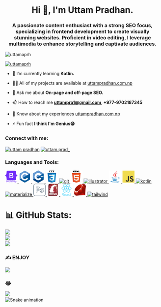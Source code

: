 <h1 align="center">Hi 👋, I'm Uttam Pradhan.</h1>
<h3 align="center">A passionate content enthusiast with a strong SEO focus, specializing in frontend development to create visually stunning websites. Proficient in video editing, I leverage multimedia to enhance storytelling and captivate audiences.</h3>

<p align="left"> <img src="https://komarev.com/ghpvc/?username=uttamaprh&label=Profile%20views&color=0e75b6&style=flat" alt="uttamaprh" /> </p>

<p align="left"> <a href="https://github.com/ryo-ma/github-profile-trophy"><img src="https://github-profile-trophy.vercel.app/?username=uttamaprh" alt="uttamaprh" /></a> </p>

- 🌱 I’m currently learning **Kotlin.**

- 👨‍💻 All of my projects are available at [uttampradhan.com.np](uttampradhan.com.np)

- 💬 Ask me about **On-page and off-page SEO.**

- 📫 How to reach me **uttampra1@gmail.com, +977-9702187345**

- 📄 Know about my experiences [uttampradhan.com.np](uttampradhan.com.np)

- ⚡ Fun fact **I think I'm Genius😁**

<h3 align="left">Connect with me:</h3>
<p align="left">
<a href="https://fb.com/uttam pradhan" target="blank"><img align="center" src="https://raw.githubusercontent.com/rahuldkjain/github-profile-readme-generator/master/src/images/icons/Social/facebook.svg" alt="uttam pradhan" height="30" width="40" /></a>
<a href="https://instagram.com/uttam.prad_" target="blank"><img align="center" src="https://raw.githubusercontent.com/rahuldkjain/github-profile-readme-generator/master/src/images/icons/Social/instagram.svg" alt="uttam.prad_" height="30" width="40" /></a>
</p>

<h3 align="left">Languages and Tools:</h3>
<p align="left"> <a href="https://getbootstrap.com" target="_blank" rel="noreferrer"> <img src="https://raw.githubusercontent.com/devicons/devicon/master/icons/bootstrap/bootstrap-plain-wordmark.svg" alt="bootstrap" width="40" height="40"/> </a> <a href="https://www.cprogramming.com/" target="_blank" rel="noreferrer"> <img src="https://raw.githubusercontent.com/devicons/devicon/master/icons/c/c-original.svg" alt="c" width="40" height="40"/> </a> <a href="https://www.w3schools.com/cpp/" target="_blank" rel="noreferrer"> <img src="https://raw.githubusercontent.com/devicons/devicon/master/icons/cplusplus/cplusplus-original.svg" alt="cplusplus" width="40" height="40"/> </a> <a href="https://www.w3schools.com/css/" target="_blank" rel="noreferrer"> <img src="https://raw.githubusercontent.com/devicons/devicon/master/icons/css3/css3-original-wordmark.svg" alt="css3" width="40" height="40"/> </a> <a href="https://git-scm.com/" target="_blank" rel="noreferrer"> <img src="https://www.vectorlogo.zone/logos/git-scm/git-scm-icon.svg" alt="git" width="40" height="40"/> </a> <a href="https://www.w3.org/html/" target="_blank" rel="noreferrer"> <img src="https://raw.githubusercontent.com/devicons/devicon/master/icons/html5/html5-original-wordmark.svg" alt="html5" width="40" height="40"/> </a> <a href="https://www.adobe.com/in/products/illustrator.html" target="_blank" rel="noreferrer"> <img src="https://www.vectorlogo.zone/logos/adobe_illustrator/adobe_illustrator-icon.svg" alt="illustrator" width="40" height="40"/> </a> <a href="https://www.java.com" target="_blank" rel="noreferrer"> <img src="https://raw.githubusercontent.com/devicons/devicon/master/icons/java/java-original.svg" alt="java" width="40" height="40"/> </a> <a href="https://developer.mozilla.org/en-US/docs/Web/JavaScript" target="_blank" rel="noreferrer"> <img src="https://raw.githubusercontent.com/devicons/devicon/master/icons/javascript/javascript-original.svg" alt="javascript" width="40" height="40"/> </a> <a href="https://kotlinlang.org" target="_blank" rel="noreferrer"> <img src="https://www.vectorlogo.zone/logos/kotlinlang/kotlinlang-icon.svg" alt="kotlin" width="40" height="40"/> </a> <a href="https://materializecss.com/" target="_blank" rel="noreferrer"> <img src="https://raw.githubusercontent.com/prplx/svg-logos/5585531d45d294869c4eaab4d7cf2e9c167710a9/svg/materialize.svg" alt="materialize" width="40" height="40"/> </a> <a href="https://www.photoshop.com/en" target="_blank" rel="noreferrer"> <img src="https://raw.githubusercontent.com/devicons/devicon/master/icons/photoshop/photoshop-line.svg" alt="photoshop" width="40" height="40"/> </a> <a href="https://rubyonrails.org" target="_blank" rel="noreferrer"> <img src="https://raw.githubusercontent.com/devicons/devicon/master/icons/rails/rails-original-wordmark.svg" alt="rails" width="40" height="40"/> </a> <a href="https://reactjs.org/" target="_blank" rel="noreferrer"> <img src="https://raw.githubusercontent.com/devicons/devicon/master/icons/react/react-original-wordmark.svg" alt="react" width="40" height="40"/> </a> <a href="https://www.ruby-lang.org/en/" target="_blank" rel="noreferrer"> <img src="https://raw.githubusercontent.com/devicons/devicon/master/icons/ruby/ruby-original.svg" alt="ruby" width="40" height="40"/> </a> <a href="https://tailwindcss.com/" target="_blank" rel="noreferrer"> <img src="https://www.vectorlogo.zone/logos/tailwindcss/tailwindcss-icon.svg" alt="tailwind" width="40" height="40"/> </a> </p>


# 📊 GitHub Stats:
![](https://github-readme-stats.vercel.app/api?username=uttamaPrh&theme=dark&hide_border=false&include_all_commits=false&count_private=false)<br/>
![](https://github-readme-streak-stats.herokuapp.com/?user=uttamaPrh&theme=dark&hide_border=false)<br/>
![](https://github-readme-stats.vercel.app/api/top-langs/?username=uttamaPrh&theme=dark&hide_border=false&include_all_commits=false&count_private=false&layout=compact)

### ✍️ ENJOY
![](https://quotes-github-readme.vercel.app/api?type=horizontal&theme=radical)

### 😂 
<img src='https://randommeme-five.vercel.app/' style="height: 400px;"/>
<br clear="both">

<img src="https://raw.githubusercontent.com/maurodesouza/maurodesouza/output/snake.svg" alt="Snake animation" />
